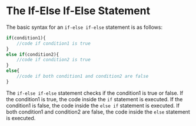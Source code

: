 # The If-Else If-Else Statement
The basic syntax for an `if-else if-else` statement is as follows:
```js
if(condition1){
    //code if condition1 is true
}
else if(condition2){
    //code if condition2 is true
}
else{
    //code if both condition1 and condition2 are false
}
```
The `if-else if-else` statement checks if the condition1 is true or false. If the condition1 is true, the code inside the `if` statement is executed. If the condition1 is false, the code inside the `else if` statement is executed. If both condition1 and condition2 are false, the code inside the `else` statement is executed.
